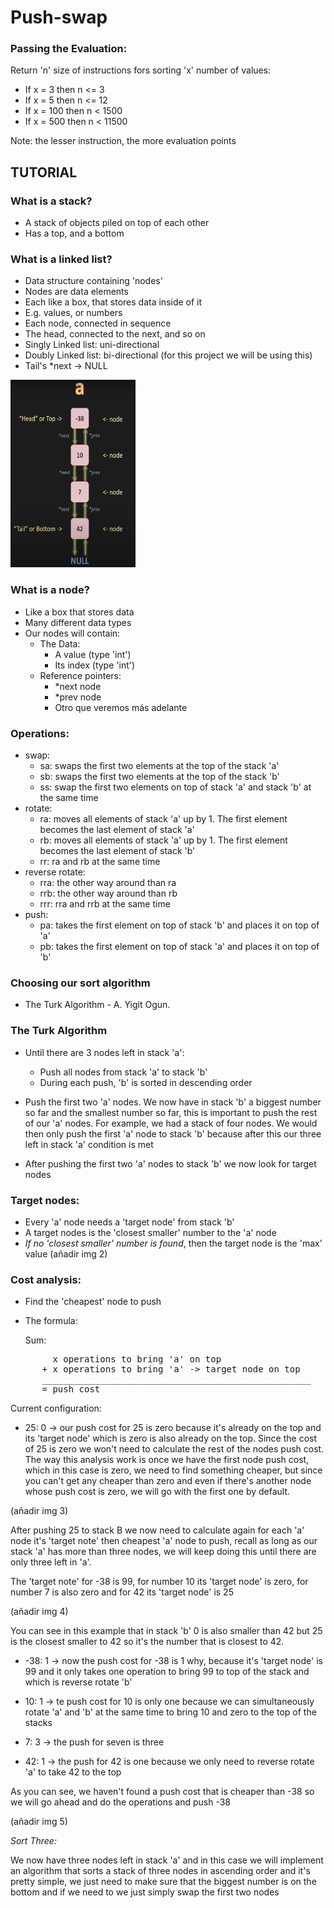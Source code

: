 # Push-swap

### Passing the Evaluation:
Return 'n' size of instructions fors sorting 'x' number of values:
- If x = 3 then n <= 3
- If x = 5 then n <= 12
- If x = 100 then n < 1500
- If x = 500 then n < 11500

Note: the lesser instruction, the more evaluation points

## TUTORIAL

### What is a stack?
- A stack of objects piled on top of each other
- Has a top, and a bottom

### What is a linked list?
- Data structure containing 'nodes'
- Nodes are data elements
- Each like a box, that stores data inside of it
- E.g. values, or numbers
- Each node, connected in sequence
- The head, connected to the next, and so on
- Singly Linked list: uni-directional
- Doubly Linked list: bi-directional (for this project we will be using this)
- Tail's *next -> NULL
<p aling="center">
<img src="https://github.com/Pausanpi/Push-swap/blob/main/img%20readme/Captura%20de%20pantalla%202024-01-03%20124904.png?raw=true" width="200" height="300" />
</p>

### What is a node?
- Like a box that stores data
- Many different data types
- Our nodes will contain:
    - The Data:
        - A value (type 'int')
        - Its index (type 'int')
    - Reference pointers:
        - *next node
        - *prev node
        - Otro que veremos más adelante

### Operations:
- swap:
    - sa: swaps the first two elements at the top of the stack 'a'
    - sb: swaps the first two elements at the top of the stack 'b'
    - ss: swap the first two elements on top of stack 'a' and stack 'b' at the same time
- rotate:
    - ra: moves all elements of stack 'a' up by 1. The first element becomes the last element of stack 'a'
    - rb: moves all elements of stack 'a' up by 1. The first element becomes the last element of stack 'b'
    - rr: ra and rb at the same time
- reverse rotate:
    - rra: the other way around than ra
    - rrb: the other way around than rb
    - rrr: rra and rrb at the same time
- push:
    - pa: takes the first element on top of stack 'b' and places it on top of 'a'
    - pb: takes the first element on top of stack 'a' and places it on top of 'b'

### Choosing our sort algorithm
- The Turk Algorithm - A. Yigit Ogun.

### The Turk Algorithm
- Until there are 3 nodes left in stack 'a':
    - Push all nodes from stack 'a' to stack 'b'
    - During each push, 'b' is sorted in descending order

- Push the first two 'a' nodes. We now have in stack 'b' a biggest number so far and the smallest number so far, this is important to push the rest of our 'a' nodes. For example, we had a stack of four nodes. We would then only push the first 'a' node to stack 'b' because after this our three left in stack 'a' condition is met
- After pushing the first two 'a' nodes to stack 'b' we now look for target nodes

### Target nodes:
- Every 'a' node needs a 'target node' from stack 'b'
- A target nodes is the 'closest smaller' number to the 'a' node
- _If no 'closest smaller' number is found_, then the target node is the 'max' value
(añadir img 2)
### Cost analysis:
- Find the 'cheapest' node to push
- The formula:
  
  Sum:
  
<pre>
        x operations to bring 'a' on top
      + x operations to bring 'a' -> target node on top
      ___________________________________________________
      = push cost
</pre>

Current configuration:
- 25: 0 -> our push cost for 25 is zero because it's already on the top and its 'target node' which is zero is also already on the top. Since the cost of 25 is zero we won't need to calculate the rest of the nodes push cost. The way this analysis work is once we have the first node push cost, which in this case is zero, we need to find something cheaper, but since you can't get any cheaper than zero and even if there's another node whose push cost is zero, we will go with the first one by default. 

(añadir img 3)

After pushing 25 to stack B we now need to calculate again for each 'a' node it's 'target note' then cheapest 'a' node to push, recall as long as our stack 'a' has more than three nodes, we will keep doing this until there are only three left in 'a'.

The 'target note' for -38 is 99, for number 10 its 'target node' is zero, for number 7 is also zero and for 42 its 'target node' is 25

(añadir img 4)

You can see in this example that in stack 'b' 0 is also smaller than 42 but 25 is the closest smaller to 42 so it's the number that is closest to 42.

- -38: 1 -> now the push cost for -38 is 1 why, because it's 'target node' is 99 and it only takes one operation to bring 99 to top of the stack and which is reverse rotate 'b'

- 10: 1 -> te push cost for 10 is only one because we can simultaneously rotate 'a' and 'b' at the same time to bring 10 and zero to the top of the stacks

- 7: 3 -> the push for seven is three
- 42: 1 -> the push for 42 is one because we only need to reverse rotate 'a' to take 42 to the top

As you can see, we haven't found a push cost that is cheaper than -38 so we will go ahead and do the operations and push -38

(añadir img 5)

*Sort Three:*

We now have three nodes left in stack 'a' and in this case we will implement an algorithm that sorts a stack of three nodes in ascending order and it's pretty simple, we just need to make sure that the biggest number is on the bottom and if we need to we just simply swap the first two nodes

